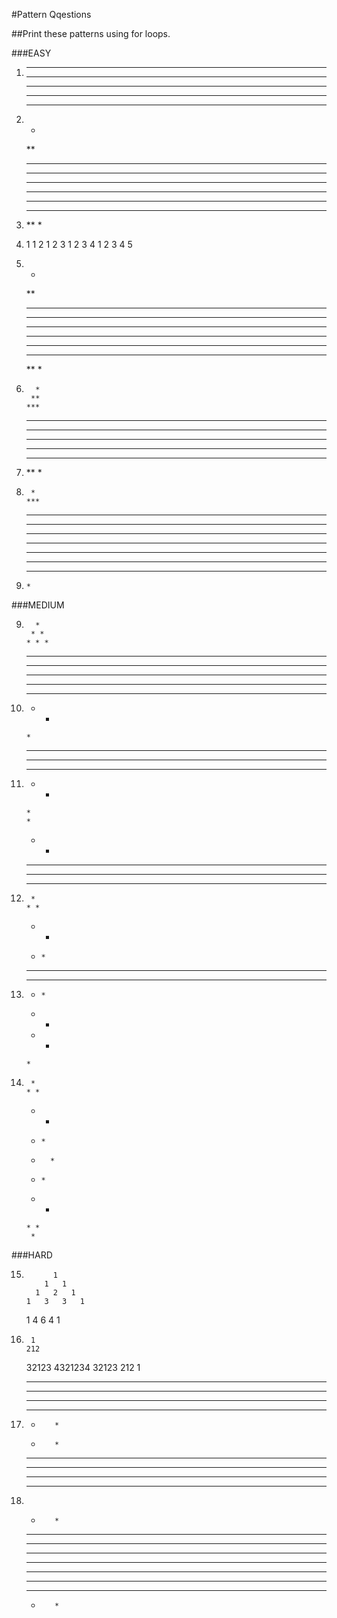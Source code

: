 #Pattern Qqestions


##Print these patterns using for loops.


###EASY 


1.  *****
    *****
    *****
    *****
    *****


2.  *
    **
    ***
    ****
    *****


3.  *****
    ****
    ***
    **
    *


3.  1
    1 2
    1 2 3
    1 2 3 4 
    1 2 3 4 5


4.  *
    **
    ***
    ****
    *****
    *****
    ****
    ***
    **
    *


5.       *
        **
       ***
      ****
     *****


6.   *****
      ****
       ***
        **
         *


7.      *
       ***
      *****
     *******
    *********


8.  *********
     *******
      *****
       ***
        *


###MEDIUM


9.       *
        * *
       * * *
      * * * *
     * * * * *


10.  * * * * *
      * * * *
       * * *
        * *
         *


11.  * * * * *
      * * * *
       * * *
        * *
         *
         * 
        * *
       * * *
      * * * *
     * * * * * 


12.      *
        * *
       *   *
      *     *
     *********


13.  *********
      *     *
       *   *
        * *
         *


14.      *
        * *
       *   *
      *     *
     *       *
      *     *
       *   *
        * *
         *

###HARD

15.           1
            1   1
          1   2   1
        1   3   3   1
      1   4   6   4   1


16.      1
        212
       32123
      4321234
       32123
        212
         1


17.   **********
      ****  ****
      ***    ***
      **      **
      *        *
      *        *
      **      **
      ***    ***
      ****  **** 
      **********


18.    *        *
       **      **
       ***    ***
       ****  ****
       **********
       ****  ****
       ***    ***
       **      **
       *        *



